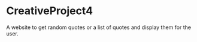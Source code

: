 # CreativeProject4
A website to get random quotes or a list of quotes and display them for the user.
